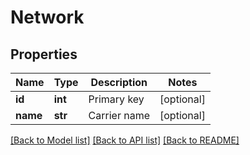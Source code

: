 # Network

## Properties
Name | Type | Description | Notes
------------ | ------------- | ------------- | -------------
**id** | **int** | Primary key | [optional] 
**name** | **str** | Carrier name | [optional] 

[[Back to Model list]](../README.md#documentation-for-models) [[Back to API list]](../README.md#documentation-for-api-endpoints) [[Back to README]](../README.md)


